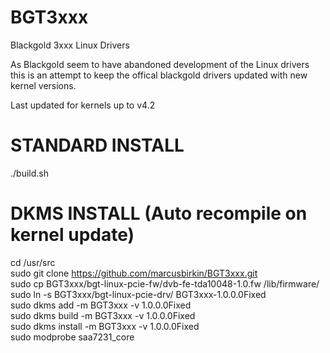 BGT3xxx
=======

Blackgold 3xxx Linux Drivers

As Blackgold seem to have abandoned development of the Linux drivers this is an attempt to keep the offical blackgold drivers updated with new kernel versions.

Last updated for kernels up to v4.2

STANDARD INSTALL
================
./build.sh  


DKMS INSTALL (Auto recompile on kernel update)
==============================================
cd /usr/src  
sudo git clone https://github.com/marcusbirkin/BGT3xxx.git  
sudo cp BGT3xxx/bgt-linux-pcie-fw/dvb-fe-tda10048-1.0.fw /lib/firmware/  
sudo ln -s  BGT3xxx/bgt-linux-pcie-drv/ BGT3xxx-1.0.0.0Fixed  
sudo dkms add -m BGT3xxx -v 1.0.0.0Fixed  
sudo dkms build -m BGT3xxx -v 1.0.0.0Fixed  
sudo dkms install -m BGT3xxx -v 1.0.0.0Fixed  
sudo modprobe saa7231_core  
